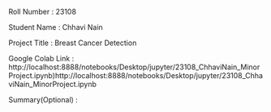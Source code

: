 Roll Number       :    23108

Student Name      :    Chhavi Nain

Project Title     :    Breast Cancer Detection

Google Colab Link :   http://localhost:8888/notebooks/Desktop/jupyter/23108_ChhaviNain_MinorProject.ipynb)http://localhost:8888/notebooks/Desktop/jupyter/23108_ChhaviNain_MinorProject.ipynb

Summary(Optional) :   
